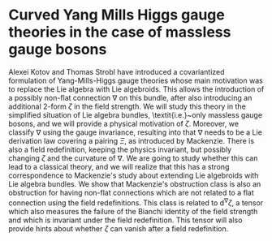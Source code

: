 # Curved Yang Mills Higgs gauge theories in the case of massless gauge bosons

Alexei Kotov and Thomas Strobl have introduced a covariantized formulation of Yang-Mills-Higgs gauge theories whose main motivation was to replace the Lie algebra with Lie algebroids. This allows the introduction of a possibly non-flat connection $\nabla$ on this bundle, after also introducing an additional 2-form $\zeta$ in the field strength. We will study this theory in the simplified situation of Lie algebra bundles, \textit{i.e.}~only massless gauge bosons, and we will provide a physical motivation of $\zeta$. Moreover, we classify $\nabla$ using the gauge invariance, resulting into that $\nabla$ needs to be a Lie derivation law covering a pairing $\Xi$, as introduced by Mackenzie. There is also a field redefinition, keeping the physics invariant, but possibly changing $\zeta$ and the curvature of $\nabla$. We are going to study whether this can lead to a classical theory, and we will realize that this has a strong correspondence to Mackenzie's study about extending Lie algebroids with Lie algebra bundles. We show that Mackenzie's obstruction class is also an obstruction for having non-flat connections which are not related to a flat connection using the field redefinitions. This class is related to $\mathrm{d}^\nabla \zeta$, a tensor which also measures the failure of the Bianchi identity of the field strength and which is invariant under the field redefinition. This tensor will also provide hints about whether $\zeta$ can vanish after a field redefinition.
